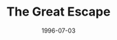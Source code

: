 ---
mission_id: greatesc
slug: "the-great-escape"
editorsChoice:
title: "The Great Escape"
authors: 
    - "Jeff Walters"
date: 1996-07-03
filename: "/missions/greatesc.zip"
description: "En route to Hoth in an unmarked space yacht, your ship is set upon by bounty hunters led by Boba Fett and IG-88, and you and Jan are captured. You are taken to the Imperial prison facility known as Justice Station, along with your newest toy, a jetpack. The bounty hunters claimed salvage rights on your ship and took it to their base on the planet below, and the stolen plans for the new Imposer Class Star Destroyer are still hidden aboard it. Your job is to rescue Jan, recover the jetpack, and then make your way down to the planet to retrieve the stolen plans before leaving."
cover: "greatesc.png"
levelReplaced:	SECBASE
difficulty: yes
bm:	no
fme: yes
wax: no
three_do: no
voc: no
gmd: no
vue: yes
lfd: no
base: "New level from scratch" 
editors: "WDFUSE"

---